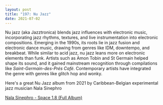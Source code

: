 ```yaml
---
layout: post  
title: "197: Nu Jazz"  
date: 2021-07-02  
---
```


Nu jazz (aka Jazztronica) blends jazz influences with electronic music, incorporating jazz rhythms, textures, and live instrumentation into electronic compositions. Emerging in the 1990s, its roots lie in jazz fusion and electronic dance music, drawing from genres like IDM, downtempo, and breakbeat. While similar to acid jazz, nu jazz leans more on electronic elements than funk. Artists such as Amon Tobin and St Germain helped shape its sound, and it gained mainstream recognition through compilations like *Saint-Germain-des-Prés Café*. Contemporary artists have integrated the genre with genres like glitch hop and wonky.

Here's a great Nu Jazz album from 2021 by Caribbean-Belgian experimental jazz musician Nala Sinephro  

[Nala Sinephro - Space 1.8 (Full Album)](https://youtu.be/Qqi_EZ0DgrA)
